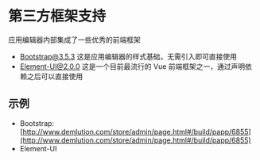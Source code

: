 
第三方框架支持
=============

应用编辑器内部集成了一些优秀的前端框架

- Bootstrap@3.5.3 这是应用编辑器的样式基础，无需引入即可直接使用
- Element-UI@2.0.0 这是一个目前最流行的 Vue 前端框架之一，通过声明依赖之后可以直接使用


## 示例

- Bootstrap: [http://www.demlution.com/store/admin/page.html#/build/papp/6855](http://www.demlution.com/store/admin/page.html#/build/papp/6855)
- Element-UI
